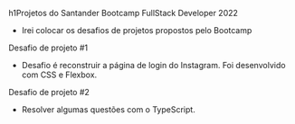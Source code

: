 h1Projetos do Santander Bootcamp FullStack Developer 2022

- Irei colocar os desafios de projetos propostos pelo Bootcamp

Desafio de projeto #1

- Desafio é reconstruir a página de login do Instagram. Foi desenvolvido com CSS e Flexbox.

Desafio de projeto #2

- Resolver algumas questões com o TypeScript.

